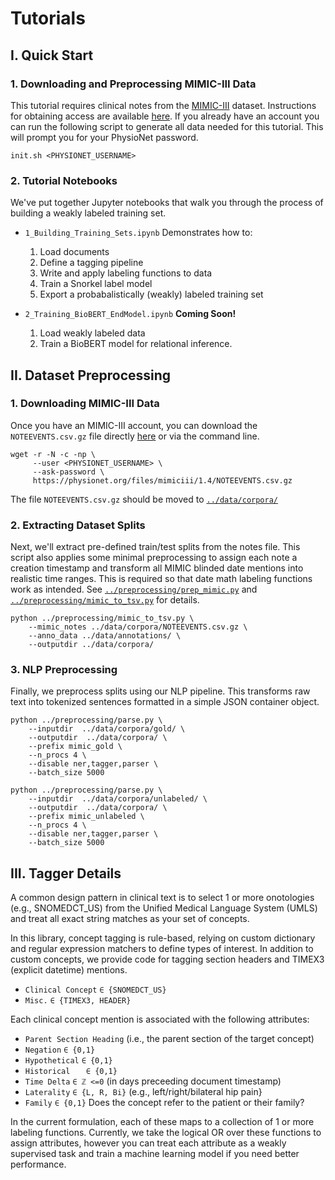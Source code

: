 # Tutorials

## I. Quick Start

### 1. Downloading and Preprocessing MIMIC-III Data

This tutorial requires clinical notes from the [MIMIC-III](https://mimic.physionet.org/) dataset. Instructions for obtaining access are available [here](https://mimic.physionet.org/gettingstarted/access/). If you already have an account you can run the following script to generate all data needed for this tutorial. This will prompt you for your PhysioNet password. 

	init.sh <PHYSIONET_USERNAME> 

### 2. Tutorial Notebooks

We've put together Jupyter notebooks that walk you through the process of building a weakly labeled training set. 

- `1_Building_Training_Sets.ipynb` Demonstrates how to: 
	1. Load documents
	2. Define a tagging pipeline
	3. Write and apply labeling functions to data
	4. Train a Snorkel label model
	5. Export a probabalistically (weakly) labeled training set 



- `2_Training_BioBERT_EndModel.ipynb` **Coming Soon!**
   1. Load weakly labeled data
   2. Train a BioBERT model for relational inference. 

## II. Dataset Preprocessing

### 1. Downloading MIMIC-III Data

Once you have an MIMIC-III account, you can download the `NOTEEVENTS.csv.gz` file directly [here](https://physionet.org/content/mimiciii/1.4/NOTEEVENTS.csv.gz) or via the command line. 

	wget -r -N -c -np \
	     --user <PHYSIONET_USERNAME> \
	     --ask-password \
	     https://physionet.org/files/mimiciii/1.4/NOTEEVENTS.csv.gz
	
The file `NOTEEVENTS.csv.gz` should be moved to [`../data/corpora/`](../data/corpora/)

### 2. Extracting Dataset Splits

Next, we'll extract pre-defined train/test splits from the notes file. This script also applies some minimal preprocessing to assign each note a creation timestamp and transform all MIMIC blinded date mentions into realistic time ranges. This is required so that date math labeling functions work as intended. See [`../preprocessing/prep_mimic.py`](../preprocessing/prep_mimic.py) and [`../preprocessing/mimic_to_tsv.py`](../preprocessing/mimic_to_tsv.py) for details. 

	python ../preprocessing/mimic_to_tsv.py \
		--mimic_notes ../data/corpora/NOTEEVENTS.csv.gz \
		--anno_data ../data/annotations/ \
		--outputdir ../data/corpora/

### 3. NLP Preprocessing
Finally, we preprocess splits using our NLP pipeline. This transforms raw text into tokenized sentences formatted in a simple JSON container object. 

	python ../preprocessing/parse.py \
		--inputdir  ../data/corpora/gold/ \
		--outputdir  ../data/corpora/ \
		--prefix mimic_gold \
		--n_procs 4 \
		--disable ner,tagger,parser \
		--batch_size 5000

	python ../preprocessing/parse.py \
		--inputdir  ../data/corpora/unlabeled/ \
		--outputdir  ../data/corpora/ \
		--prefix mimic_unlabeled \
		--n_procs 4 \
		--disable ner,tagger,parser \
		--batch_size 5000

## III. Tagger Details

A common design pattern in clinical text is to select 1 or more onotologies (e.g., SNOMEDCT_US) from the Unified Medical Language System (UMLS) and treat all exact string matches as your set of concepts.
 
In this library, concept tagging is rule-based, relying on custom dictionary and regular expression matchers to define types of interest. In addition to custom concepts, we provide code for tagging section headers and TIMEX3 (explicit datetime) mentions. 

- `Clinical Concept` `∈ {SNOMEDCT_US}`
- `Misc.` `∈ {TIMEX3, HEADER}`

Each clinical concept mention is associated with the following attributes:

- `Parent Section Heading` (i.e., the parent section of the target concept)
- `Negation` `∈ {0,1}`
- `Hypothetical` `∈ {0,1}`
- `Historical	` `∈ {0,1}` 
- `Time Delta` `∈ ℤ <=0` (in days preceeding document timestamp)
- `Laterality` `∈ {L, R, Bi}` (e.g., left/right/bilateral hip pain}
- `Family` `∈ {0,1}` Does the concept refer to the patient or their family?

In the current formulation, each of these maps to a collection of 1 or more labeling functions. Currently, we take the logical OR over these functions to assign attributes, however you can treat each attribute as a weakly supervised task and train a machine learning model if you need better performance.  
